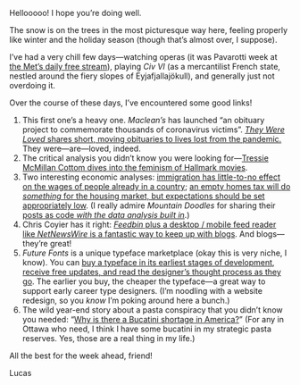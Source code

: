 Hellooooo! I hope you’re doing well.

The snow is on the trees in the most picturesque way here, feeling properly like winter and the holiday season (though that’s almost over, I suppose).

I’ve had a very chill few days—watching operas (it was Pavarotti week at [the Met’s daily free stream](https://www.metopera.org/user-information/nightly-met-opera-streams/)), playing _Civ VI_ (as a mercantilist French state, nestled around the fiery slopes of Eyjafjallajökull), and generally just not overdoing it.

Over the course of these days, I’ve encountered some good links!

1. This first one’s a heavy one. _Maclean’s_ has launched “an obituary project to commemorate thousands of coronavirus victims”. [_They Were Loved_ shares short, moving obituaries to lives lost from the pandemic.](https://www.macleans.ca/they-were-loved/) They were—are—loved, indeed.
2. The critical analysis you didn’t know you were looking for—[Tressie McMillan Cottom dives into the feminism of Hallmark movies](https://tressiemcphd.medium.com/the-feminist-hallmark-movie-universe-bae64a7f2059).
3. Two interesting economic analyses: [immigration has little-to-no effect on the wages of people already in a country](https://noahpinion.substack.com/p/why-immigration-doesnt-reduce-wages); [an empty homes tax will do *something* for the housing market, but expectations should be set appropriately low](https://doodles.mountainmath.ca/blog/2020/12/07/what-to-expect-from-an-empty-homes-tax/). (I really admire *Mountain Doodles* for sharing their [posts as code _with the data analysis built in_](https://github.com/mountainMath/doodles/blob/master/content/posts/2020-12-07-what-to-expect-from-an-empty-homes-tax.Rmarkdown).)
4. Chris Coyier has it right: [_Feedbin_ plus a desktop / mobile feed reader like _NetNewsWire_ is a fantastic way to keep up with blogs](https://css-tricks.com/netnewswire-and-feedbin/). And blogs—they’re great!
5. _Future Fonts_ is a unique typeface marketplace (okay this is very niche, I know). You can [buy a typeface in its earliest stages of development, receive free updates, and read the designer’s thought process as they go](https://www.futurefonts.xyz/). The earlier you buy, the cheaper the typeface—a great way to support early career type designers. (I’m noodling with a website redesign, so you _know_ I’m poking around here a bunch.)
6. The wild year-end story about a pasta conspiracy that you didn’t know you needed: “[Why is there a Bucatini shortage in America?](https://www.grubstreet.com/2020/12/2020-bucatini-shortage-investigation.html)” (For any in Ottawa who need, I think I have some bucatini in my strategic pasta reserves. Yes, those are a real thing in my life.)

All the best for the week ahead, friend!

Lucas

